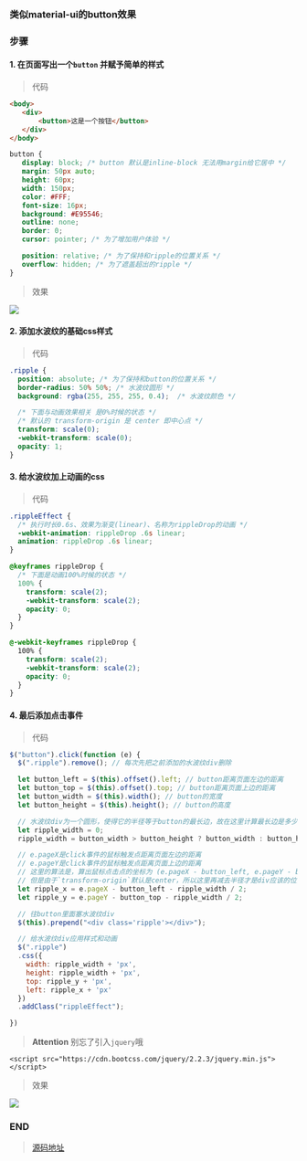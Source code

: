 ### 类似material-ui的button效果

### 步骤

#### 1. 在页面写出一个`button` 并赋予简单的样式
 > 代码
 ```html
 <body>
    <div>
        <button>这是一个按钮</button>
    </div>
 </body>
 ```

 ```css
 button {
    display: block; /* button 默认是inline-block 无法用margin给它居中 */
    margin: 50px auto;
    height: 60px;
    width: 150px;
    color: #FFF;
    font-size: 16px;
    background: #E95546;
    outline: none;
    border: 0;
    cursor: pointer; /* 为了增加用户体验 */

    position: relative; /* 为了保持和ripple的位置关系 */
    overflow: hidden; /* 为了遮盖超出的ripple */
 }
  ```
  > 效果

![](https://user-gold-cdn.xitu.io/2019/3/7/16957e790ed5c0c3?w=1000&h=422&f=png&s=18610)

#### 2. 添加水波纹的基础css样式
> 代码
```css
.ripple {
  position: absolute; /* 为了保持和button的位置关系 */
  border-radius: 50% 50%; /* 水波纹圆形 */
  background: rgba(255, 255, 255, 0.4);  /* 水波纹颜色 */

  /* 下面与动画效果相关 是0%时候的状态 */
  /* 默认的 transform-origin 是 center 即中心点 */
  transform: scale(0);
  -webkit-transform: scale(0);
  opacity: 1;
}
```

#### 3. 给水波纹加上动画的css
> 代码
```css
.rippleEffect {
  /* 执行时长0.6s、效果为渐变(linear)、名称为rippleDrop的动画 */
  -webkit-animation: rippleDrop .6s linear;
  animation: rippleDrop .6s linear;
}

@keyframes rippleDrop {
  /* 下面是动画100%时候的状态 */
  100% {
    transform: scale(2);
    -webkit-transform: scale(2);
    opacity: 0;
  }
}

@-webkit-keyframes rippleDrop {
  100% {
    transform: scale(2);
    -webkit-transform: scale(2);
    opacity: 0;
  }
}
```

#### 4. 最后添加点击事件
> 代码

```javascript
$("button").click(function (e) {
  $(".ripple").remove(); // 每次先把之前添加的水波纹div删除

  let button_left = $(this).offset().left; // button距离页面左边的距离
  let button_top = $(this).offset().top; // button距离页面上边的距离
  let button_width = $(this).width(); // button的宽度
  let button_height = $(this).height(); // button的高度

  // 水波纹div为一个圆形，使得它的半径等于button的最长边，故在这里计算最长边是多少
  let ripple_width = 0;
  ripple_width = button_width > button_height ? button_width : button_height;

  // e.pageX是click事件的鼠标触发点距离页面左边的距离
  // e.pageY是click事件的鼠标触发点距离页面上边的距离
  // 这里的算法是，算出鼠标点击点的坐标为 (e.pageX - button_left, e.pageY - button_top)
  // 但是由于`transform-origin`默认是center，所以这里再减去半径才是div应该的位置
  let ripple_x = e.pageX - button_left - ripple_width / 2;
  let ripple_y = e.pageY - button_top - ripple_width / 2;

  // 往button里面塞水波纹div
  $(this).prepend("<div class='ripple'></div>");

  // 给水波纹div应用样式和动画
  $(".ripple")
  .css({
    width: ripple_width + 'px',
    height: ripple_width + 'px',
    top: ripple_y + 'px',
    left: ripple_x + 'px'
  })
  .addClass("rippleEffect");

})
```
> **Attention** 别忘了引入`jquery`哦
```
<script src="https://cdn.bootcss.com/jquery/2.2.3/jquery.min.js"></script>
```
> 效果

![](https://user-gold-cdn.xitu.io/2019/3/7/16957fef51d03373?w=952&h=402&f=gif&s=652803)

### END

> [源码地址](https://github.com/Sotyoyo/jq-copy-material-buttion)